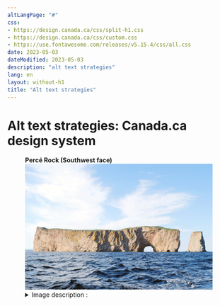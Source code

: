 ```yaml
---
altLangPage: "#"
css:
- https://design.canada.ca/css/split-h1.css
- https://design.canada.ca/css/custom.css
- https://use.fontawesome.com/releases/v5.15.4/css/all.css
date: 2023-05-03
dateModified: 2023-05-03
description: "alt text strategies"
lang: en
layout: without-h1
title: "Alt text strategies"
---
```

<h1 property="name" id="wb-cont" dir="ltr"><span class="stacked"><span>Alt text strategies</span>: <span>Canada.ca design system</span></span></h1>
<div class="row">
  <div class="col-md-8">
    <div class="pattern-demo mrgn-tp-lg">
      <figure>
        <figcaption><b>Percé Rock (Southwest face)</b></figcaption>
        <img src="./images/perce-01.png" class="img-responsive" alt="Profile view of the southwest face of Percé Rock." />
        <details class="mrgn-tp-md">
          <summary class="wb-toggle small" data-toggle="{&quot;print&quot;:&quot;on&quot;}">Image description&nbsp;: </summary>
          <p class="mrgn-tp-lg">Photo of profile view of the southwest face of Percé Rock.</p>
        </details>
      </figure>
    </div>
  </div>
</div>
